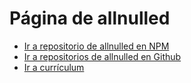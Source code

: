 # Página de allnulled

- [Ir a repositorio de allnulled en NPM](http://npmjs.org/~allnulled)
- [Ir a repositorios de allnulled en Github](https://github.com/allnulled?tab=repositories)
- [Ir a currículum](https://allnulled.github.io/allnulled/)